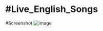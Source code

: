 # #Live_English_Songs

#Screenshot
![image](https://user-images.githubusercontent.com/47528708/150469947-e06538c6-300f-463e-9e8a-3b74f6b61b8a.png)

